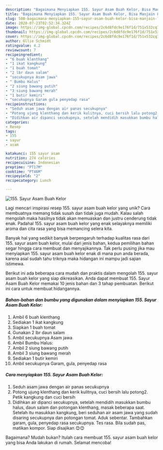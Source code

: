 ```yaml
---
description: "Bagaimana Menyiapkan 155. Sayur Asam Buah Kelor, Bisa Manjain Lidah"
title: "Bagaimana Menyiapkan 155. Sayur Asam Buah Kelor, Bisa Manjain Lidah"
slug: 508-bagaimana-menyiapkan-155-sayur-asam-buah-kelor-bisa-manjain-lidah
date: 2020-07-23T02:52:34.324Z
image: https://img-global.cpcdn.com/recipes/2c6d8fdc9e176f1d/751x532cq70/155-sayur-asam-buah-kelor-foto-resep-utama.jpg
thumbnail: https://img-global.cpcdn.com/recipes/2c6d8fdc9e176f1d/751x532cq70/155-sayur-asam-buah-kelor-foto-resep-utama.jpg
cover: https://img-global.cpcdn.com/recipes/2c6d8fdc9e176f1d/751x532cq70/155-sayur-asam-buah-kelor-foto-resep-utama.jpg
author: Ollie Schmidt
ratingvalue: 4.2
reviewcount: 7
recipeingredient:
- "6 buah klenthang"
- "1 ikat kangkung"
- "1 buah tomat"
- "2 lbr daun salam"
- "secukupnya Asam jawa"
- " Bumbu Halus"
- "2 siung bawang putih"
- "3 siung bawang merah"
- "1 butir kemiri"
- "secukupnya Garam gula penyedap rasa"
recipeinstructions:
- "Seduh asam jawa dengan air panas secukupnya"
- "Potong ujung klenthang dan kerik kulitnya, cuci bersih lalu potong2. Petik kangkung dan cuci bersih"
- "Didihkan air dipanci secukupnya, setelah mendidih masukkan bumbu halus, daun salam dan potongan klenthang, masak beberapa saat. Setelah itu masukkan kangkung, beri seduhan air asam jawa yang sudah disaring secukupnya dan potongan tomat. Aduk sebentar. Tambahkan garam, gula, penyedap rasa secukupnya. Tes rasa. Bila sudah pas, matikan kompor. Siap disajikan 😊😊"
categories:
- Resep
tags:
- 155
- sayur
- asam

katakunci: 155 sayur asam 
nutrition: 274 calories
recipecuisine: Indonesian
preptime: "PT17M"
cooktime: "PT46M"
recipeyield: "2"
recipecategory: Lunch

---
```



![155. Sayur Asam Buah Kelor](https://img-global.cpcdn.com/recipes/2c6d8fdc9e176f1d/751x532cq70/155-sayur-asam-buah-kelor-foto-resep-utama.jpg)

Lagi mencari inspirasi resep 155. sayur asam buah kelor yang unik? Cara membuatnya memang tidak susah dan tidak juga mudah. Kalau salah mengolah maka hasilnya tidak akan memuaskan dan justru cenderung tidak enak. Padahal 155. sayur asam buah kelor yang enak selayaknya memiliki aroma dan cita rasa yang bisa memancing selera kita.



Banyak hal yang sedikit banyak berpengaruh terhadap kualitas rasa dari 155. sayur asam buah kelor, mulai dari jenis bahan, kedua pemilihan bahan segar hingga cara membuat dan menyajikannya. Tak perlu pusing jika mau menyiapkan 155. sayur asam buah kelor enak di mana pun anda berada, karena asal sudah tahu triknya maka hidangan ini mampu jadi sajian istimewa.


Berikut ini ada beberapa cara mudah dan praktis dalam mengolah 155. sayur asam buah kelor yang siap dikreasikan. Anda dapat membuat 155. Sayur Asam Buah Kelor memakai 10 jenis bahan dan 3 tahap pembuatan. Berikut ini cara untuk membuat hidangannya.

<!--inarticleads1-->

##### Bahan-bahan dan bumbu yang digunakan dalam menyiapkan 155. Sayur Asam Buah Kelor:

1. Ambil 6 buah klenthang
1. Sediakan 1 ikat kangkung
1. Siapkan 1 buah tomat
1. Gunakan 2 lbr daun salam
1. Ambil secukupnya Asam jawa
1. Ambil  Bumbu Halus:
1. Ambil 2 siung bawang putih
1. Ambil 3 siung bawang merah
1. Sediakan 1 butir kemiri
1. Ambil secukupnya Garam, gula, penyedap rasa




<!--inarticleads2-->

##### Cara menyiapkan 155. Sayur Asam Buah Kelor:

1. Seduh asam jawa dengan air panas secukupnya
1. Potong ujung klenthang dan kerik kulitnya, cuci bersih lalu potong2. Petik kangkung dan cuci bersih
1. Didihkan air dipanci secukupnya, setelah mendidih masukkan bumbu halus, daun salam dan potongan klenthang, masak beberapa saat. Setelah itu masukkan kangkung, beri seduhan air asam jawa yang sudah disaring secukupnya dan potongan tomat. Aduk sebentar. Tambahkan garam, gula, penyedap rasa secukupnya. Tes rasa. Bila sudah pas, matikan kompor. Siap disajikan 😊😊




Bagaimana? Mudah bukan? Itulah cara membuat 155. sayur asam buah kelor yang bisa Anda lakukan di rumah. Selamat mencoba!
